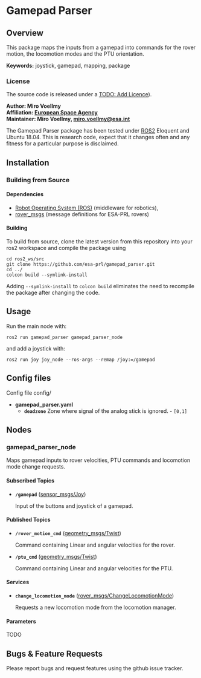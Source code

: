 # Gamepad Parser

## Overview

This package maps the inputs from a gamepad into commands for the rover motion, the locomotion modes and the PTU orientation.

**Keywords:** joystick, gamepad, mapping, package

### License

The source code is released under a [TODO: Add Licence]()).

**Author: Miro Voellmy<br />
Affiliation: [European Space Agency](https://www.esa.int/)<br />
Maintainer: Miro Voellmy, miro.voellmy@esa.int**

The Gamepad Parser package has been tested under [ROS2] Eloquent and Ubuntu 18.04. This is research code, expect that it changes often and any fitness for a particular purpose is disclaimed.

## Installation

### Building from Source

#### Dependencies

- [Robot Operating System (ROS)](http://wiki.ros.org) (middleware for robotics),
- [rover_msgs] (message definitions for ESA-PRL rovers)

#### Building

To build from source, clone the latest version from this repository into your ros2 workspace and compile the package using

	cd ros2_ws/src
	git clone https://github.com/esa-prl/gamepad_parser.git
	cd ../
	colcon build --symlink-install

Adding `--symlink-install` to `colcon build` eliminates the need to recompile the package after changing the code.


## Usage

Run the main node with:

	ros2 run gamepad_parser gamepad_parser_node

and add a joystick with:

	ros2 run joy joy_node --ros-args --remap /joy:=/gamepad

## Config files

Config file config/

* **gamepad_parser.yaml** 
	- **`deadzone`** Zone where signal of the analog stick is ignored. - `[0,1]`

## Nodes

### gamepad_parser_node

Maps gamepad inputs to rover velocities, PTU commands and locomotion mode change requests.

#### Subscribed Topics

* **`/gamepad`** ([sensor_msgs/Joy])

	Input of the buttons and joystick of a gamepad.	

#### Published Topics

* **`/rover_motion_cmd`** ([geometry_msgs/Twist])

	Command containing Linear and angular velocities for the rover.


* **`/ptu_cmd`** ([geometry_msgs/Twist])

	Command containing Linear and angular velocities for the PTU.


#### Services

* **`change_locomotion_mode`** ([rover_msgs/ChangeLocomotionMode])

	Requests a new locomotion mode from the locomotion manager.

#### Parameters

TODO

## Bugs & Feature Requests

Please report bugs and request features using the github issue tracker.


[ROS2]: http://www.ros.org
[rviz]: http://wiki.ros.org/rviz
[rover_msgs]: https://github.com/esa-prl/rover_msgs
[rover_msgs/ChangeLocomotionMode]: https://github.com/esa-prl/rover_msgs/blob/master/srv/ChangeLocomotionMode.srv
[sensor_msgs/Joy]: http://docs.ros.org/api/sensor_msgs/html/msg/Joy.html
[geometry_msgs/Twist]: https://docs.ros.org/api/geometry_msgs/html/msg/Twist.html